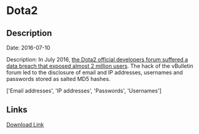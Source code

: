 # Dota2

## Description

Date: 2016-07-10

Description:
In July 2016, <a href="https://news.softpedia.com/news/data-of-nearly-2-million-users-exposed-in-dota2-forum-hack-507162.shtml" target="_blank" rel="noopener">the Dota2 official developers forum suffered a data breach that exposed almost 2 million users</a>. The hack of the vBulletin forum led to the disclosure of email and IP addresses, usernames and passwords stored as salted MD5 hashes.


['Email addresses', 'IP addresses', 'Passwords', 'Usernames']

## Links

[Download Link](https://link-to.net/1229997/857.757438967969/dynamic/?r=aHR0cHM6Ly93d3cubWVkaWFmaXJlLmNvbS92aWV3L2hQeXp6S2FrMkhkS0JxVy9kZXYuZG90YTIuY29tL2ZpbGU=)
